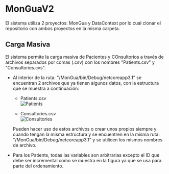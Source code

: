 # MonGuaV2

El sistema utiliza 2 proyectos: MonGua y DataContext por lo cual clonar el repositorio con ambos proyectos en la misma carpeta.

## Carga Masiva
El sistema permite la carga masiva de Pacientes y COnsultorios a través de archivos separados por comas (.csv) con los nombres "Patients.csv" y "Consultories.cvs".

* Al interior de la ruta: "/MonGua/bin/Debug/netcoreapp3.1" se encuentran 2 archivos que ya tienen algunos datos, con la estructura que se muestra a continuación:

  * Patients.csv<br/>
  ![Patients](https://i.imgur.com/RFdm73t.png)
  
  * Consultories.csv<br/>
  ![Consultories](https://i.imgur.com/OJbeaez.png)
  
  Pueden hacer uso de estos archivos o crear unos propios siempre y cuando tengan la misma estructura y se encuentren en la misma ruta: "/MonGua/bin/Debug/netcoreapp3.1" y 
  se utilicen los mismos nombres de archivo.
 * Para los Patients, todas las variables son arbitrarias excepto el ID que debe ser incremental como se muestra en la figura ya que
  se usa para parte del ordenamiento.
  
